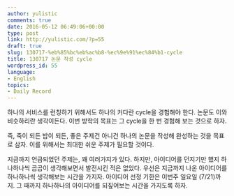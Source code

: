 ```yaml
---
author: yulistic
comments: true
date: 2016-05-12 06:49:06+00:00
type: post
link: http://yulistic.com/?p=55
draft: true
slug: 130717-%eb%85%bc%eb%ac%b8-%ec%9e%91%ec%84%b1-cycle
title: 130717 논문 작성 cycle
wordpress_id: 55
language:
- English
topics:
- Daily Record
---
```


하나의 서비스를 런칭하기 위해서도 하나의 커다란 cycle을 경험해야 한다. 논문도 이와 비슷하리란 생각이든다. 이번 방학의 목표는 그 cycle을 한 번 경험해 보는 것으로 하자.

즉, 죽이 되든 밥이 되든, 좋은 주제건 아니건 하나의 논문을 작성해 완성하는 것을 목표로 삼자. 이를 위해서는 최대한 쉬운 주제가 필요할 것이다.

지금까지 언급되었던 주제는, 꽤 여러가지가 있다. 하지만, 아이디어를 던지기만 했지 하나하나씩 곰곰이 생각해보면서 발전시킨 적은 없었다. 우선은 지금까지 나온 아이디어를 하나하나씩 생각해보는 시간을 가지자. 아이디어 선정 기한은 이번주 일요일 (7/21)까지. 그 때까지 하나하나의 아이디어를 되짚어보는 시간을 가지도록 하자.
